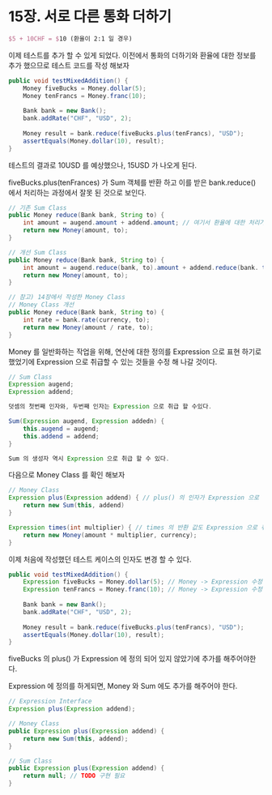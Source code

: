 # 15장. 서로 다른 통화 더하기

```tex
$5 + 10CHF = $10 (환율이 2:1 일 경우)
```

이제 테스트를 추가 할 수 있게 되었다. 이전에서 통화의 더하기와 환율에 대한 정보를 추가 했으므로 테스트 코드를 작성 해보자



```java
public void testMixedAddition() {
	Money fiveBucks = Money.dollar(5);
	Money tenFrancs = Money.franc(10);
	
	Bank bank = new Bank();
	bank.addRate("CHF", "USD", 2);
	
	Money result = bank.reduce(fiveBucks.plus(tenFrancs), "USD");
	assertEquals(Money.dollar(10), result);
}
```

테스트의 결과로 10USD 를 예상했으나, 15USD 가 나오게 된다. 



fiveBucks.plus(tenFrances) 가 Sum 객체를 반환 하고 이를 받은 bank.reduce() 에서 처리하는 과정에서 잘못 된 것으로 보인다.

```java
// 기존 Sum Class
public Money reduce(Bank bank, String to) {
	int amount = augend.amount + addend.amount; // 여기서 환율에 대한 처리가 되고 있지 않는 것으로 확인 할 수 있다
	return new Money(amount, to);
}

// 개선 Sum Class
public Money reduce(Bank bank, String to) {
    int amount = augend.reduce(bank, to).amount + addend.reduce(bank. to).amount; // 아래의 참고 Money Class 에서 만든 reduce 를 통해 환율 적용
    return new Money(amount, to);
}

// 참고) 14장에서 작성한 Money Class
// Money Class 개선 
public Money reduce(Bank bank, String to) {
	int rate = bank.rate(currency, to);
	return new Money(amount / rate, to);
}
```



Money 를 일반화하는 작업을 위해, 연산에 대한 정의를 Expression 으로 표현 하기로 했었기에 Expression 으로 취급할 수 있는 것들을 수정 해 나갈 것이다.

```java
// Sum Class
Expression augend; 
Expression addend; 

덧셈의 첫번째 인자와, 두번째 인자는 Expression 으로 취급 할 수있다.

Sum(Expression augend, Expression addedn) { 
	this.augend = augend;
	this.addend = addend; 
}

Sum 의 생성자 역시 Expression 으로 취급 할 수 있다.
```



다음으로 Money Class 를 확인 해보자

```java
// Money Class
Expression plus(Expression addend) { // plus() 의 인자가 Expression 으로 취급 될 수 있다
	return new Sum(this, addend)
}

Expression times(int multiplier) { // times 의 반환 값도 Expression 으로 취급 할 수 있다
	return new Money(amount * multiplier, currency);
}
```



이제 처음에 작성했던 테스트 케이스의 인자도 변경 할 수 있다.

```java
public void testMixedAddition() {
	Expression fiveBucks = Money.dollar(5); // Money -> Expression 수정 
	Expression tenFrancs = Money.franc(10); // Money -> Expression 수정 
	
	Bank bank = new Bank();
	bank.addRate("CHF", "USD", 2);
	
	Money result = bank.reduce(fiveBucks.plus(tenFrancs), "USD");
	assertEquals(Money.dollar(10), result);
}
```



fiveBucks 의 plus() 가 Expression 에 정의 되어 있지 않았기에 추가를 해주어야한다. 

Expression 에 정의를 하게되면, Money 와 Sum 에도 추가를 해주어야 한다.

```java
// Expression Interface
Expression plus(Expression addend);

// Money Class
public Expression plus(Expression addend) {
	return new Sum(this, addend);
}

// Sum Class
public Expression plus(Expression addend) {
	return null; // TODO 구현 필요 
}
```





